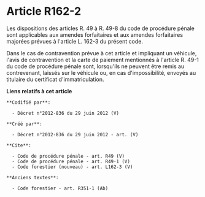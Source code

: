 # Article R162-2

Les dispositions des articles R. 49 à R. 49-8 du code de procédure pénale sont applicables aux amendes forfaitaires et aux
amendes forfaitaires majorées prévues à l'article L. 162-3 du présent code.

Dans le cas de contravention prévue à cet article et impliquant un véhicule, l'avis de contravention et la carte de paiement
mentionnés à l'article R. 49-1 du code de procédure pénale sont, lorsqu'ils ne peuvent être remis au contrevenant, laissés
sur le véhicule ou, en cas d'impossibilité, envoyés au titulaire du certificat d'immatriculation.

**Liens relatifs à cet article**

	**Codifié par**:

	  - Décret n°2012-836 du 29 juin 2012 (V)

	**Créé par**:

	  - Décret n°2012-836 du 29 juin 2012 - art. (V)

	**Cite**:

	  - Code de procédure pénale - art. R49 (V)
	  - Code de procédure pénale - art. R49-1 (V)
	  - Code forestier (nouveau) - art. L162-3 (V)

	**Anciens textes**:

	  - Code forestier - art. R351-1 (Ab)
